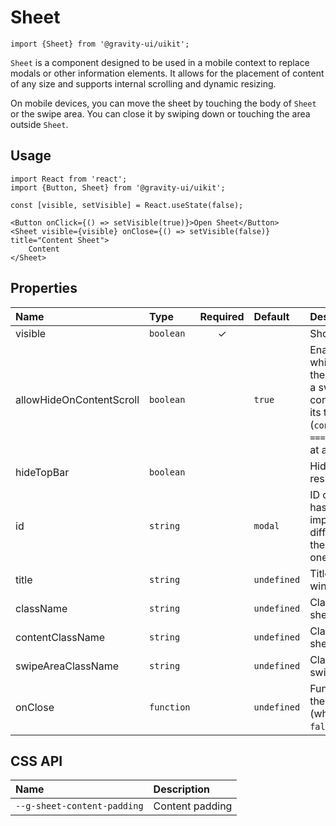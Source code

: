 <!--GITHUB_BLOCK-->

# Sheet

<!--/GITHUB_BLOCK-->

```tsx
import {Sheet} from '@gravity-ui/uikit';
```

`Sheet` is a component designed to be used in a mobile context to replace modals or other information elements. It allows for the placement of content of any size and supports internal scrolling and dynamic resizing.

On mobile devices, you can move the sheet by touching the body of `Sheet` or the swipe area. You can close it by swiping down or touching the area outside `Sheet`.

## Usage

```tsx
import React from 'react';
import {Button, Sheet} from '@gravity-ui/uikit';

const [visible, setVisible] = React.useState(false);

<Button onClick={() => setVisible(true)}>Open Sheet</Button>
<Sheet visible={visible} onClose={() => setVisible(false)} title="Content Sheet">
    Content
</Sheet>
```

## Properties

| Name                     | Type       | Required | Default     | Description                                                                                                                                                                 |
| :----------------------- | :--------- | :------: | :---------- | :-------------------------------------------------------------------------------------------------------------------------------------------------------------------------- |
| visible                  | `boolean`  |    ✓     |             | Show/hide sheet                                                                                                                                                             |
| allowHideOnContentScroll | `boolean`  |          | `true`      | Enable the behavior in which you can close the sheet window with a swipe down if the content is scrolled to its top (`contentNode.scrollTop === 0`) or has no scroll at all |
| hideTopBar               | `boolean`  |          |             | Hide top bar with resize handle                                                                                                                                             |
| id                       | `string`   |          | `modal`     | ID of the sheet, used as hash in URL. It's important to specify different `id` values if there can be more than one sheet on the page                                       |
| title                    | `string`   |          | `undefined` | Title of the sheet window                                                                                                                                                   |
| className                | `string`   |          | `undefined` | Class name for the sheet window                                                                                                                                             |
| contentClassName         | `string`   |          | `undefined` | Class name for the sheet content                                                                                                                                            |
| swipeAreaClassName       | `string`   |          | `undefined` | Class name for the swipe area                                                                                                                                               |
| onClose                  | `function` |          | `undefined` | Function called when the sheet is closed (when `visible` sets to `false`)                                                                                                   |

## CSS API

| Name                        | Description     |
| :-------------------------- | :-------------- |
| `--g-sheet-content-padding` | Content padding |
